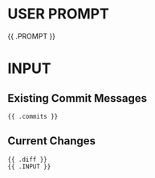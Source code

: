 # USER PROMPT

{{ .PROMPT }}

# INPUT

## Existing Commit Messages

```
{{ .commits }}
```

## Current Changes

```
{{ .diff }}
{{ .INPUT }}
```
